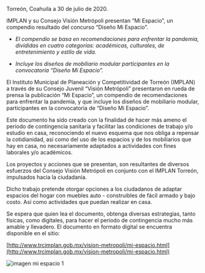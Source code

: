 
Torreón, Coahuila a 30 de julio de 2020.

IMPLAN y su Consejo Visión Metrópoli presentan “Mi Espacio”, un compendio resultado del concurso “Diseño Mi Espacio”.

- *El compendio se basa en recomendaciones para enfrentar la pandemia, divididas en cuatro categorías: académicas, culturales, de entretenimiento y estilo de vida.*

- *Incluye los diseños de mobiliario modular participantes en la convocatoria “Diseño Mi Espacio”.*

El Instituto Municipal de Planeación y Competitividad de Torreón (IMPLAN) a través de su Consejo Juvenil “Visión Metrópoli” presentaron en rueda de prensa la publicación “Mi Espacio”, un compendio de recomendaciones para enfrentar la pandemia, y que incluye los diseños de mobiliario modular, participantes en la convocatoria de “Diseño Mi Espacio”.

Este documento ha sido creado con la finalidad de hacer más ameno el periodo de contingencia sanitaria y facilitar las condiciones de trabajo y/o estudio en casa, reconociendo el nuevo esquema que nos obliga a repensar la cotidianidad, así como del uso de los espacios y de los mobiliarios que hay en casa, no necesariamente adaptados a actividades con fines laborales y/o académicos.

Los proyectos y acciones que se presentan, son resultantes de diversos esfuerzos del Consejo Visión Metrópoli en conjunto con el IMPLAN Torreón, impulsados hacia la ciudadanía.

Dicho trabajo pretende otorgar opciones a los ciudadanos de adaptar espacios del hogar con muebles auto - construibles de fácil armado y bajo costo. Así como actividades que puedan realizar en casa.

Se espera que quien lea el documento, obtenga diversas estrategias, tanto físicas, como digitales, para hacer el periodo de contingencia mucho más amable y llevadero.
El documento en formato digital se encuentra disponible en el sitio:

[http://www.trcimplan.gob.mx/vision-metropoli/mi-espacio.html](http://www.trcimplan.gob.mx/vision-metropoli/mi-espacio.html)

<img src="2020-07-30-mi-espacio2/ima01.jpg" alt="imagen mi espacio 1">
